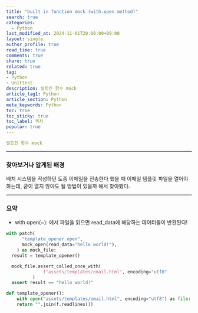 ```yaml
---
title: "built in function mock (with.open method)"
search: true
categories:
  - Python
last_modified_at: 2024-11-01T20:00:00+09:00
layout: single
author_profile: true
read_time: true
comments: true
share: true
related: true
tag:
- Python
- Unittest
description: 빌트인 함수 mock
article_tag1: Python
article_section: Python
meta_keywords: Python
toc: true
toc_sticky: true
toc_label: 목차
popular: true
---
```


```yaml
빌트인 함수 mock
```

---


### 찾아보거나 알게된 배경

배치 시스템을 작성하던 도중 이메일을 전송한다 했을 때 이메일 템플릿 파일을 열어야 하는데, 굳이 열지 않아도 될 방법이 있을까 해서 찾아봤다.

---
### 요약

- with open(~): 에서 파일을 읽으면 read_data에 해당하는 데이터들이 반환된다!
```python
with patch(
      "template_opener.open",
      mock_open(read_data="hello world!"),
    ) as mock_file:
  result = template_opener()

  mock_file.assert_called_once_with(
              f"assets/templates/email.html", encoding="utf8"
          )
  assert result == "hello world!"

def template_opener():
	with open("assets/templates/email.html", encoding="utf8") as file:
    return "".join(f.readlines())

```
